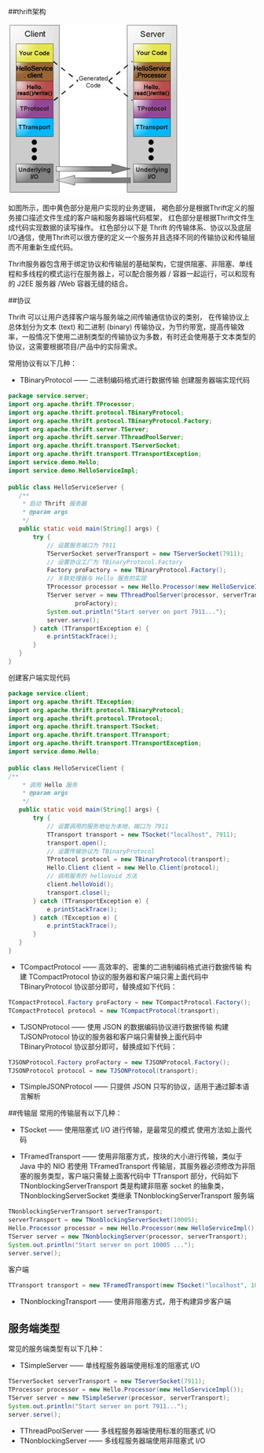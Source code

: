 ##thrift架构

![](../../image/thrift-framework.jpg)

如图所示，图中黄色部分是用户实现的业务逻辑，
褐色部分是根据Thrift定义的服务接口描述文件生成的客户端和服务器端代码框架，
红色部分是根据Thrift文件生成代码实现数据的读写操作。
红色部分以下是 Thrift 的传输体系、协议以及底层I/O通信，使用Thrift可以很方便的定义一个服务并且选择不同的传输协议和传输层而不用重新生成代码。

Thrift服务器包含用于绑定协议和传输层的基础架构，它提供阻塞、非阻塞、单线程和多线程的模式运行在服务器上，可以配合服务器 / 容器一起运行，可以和现有的 J2EE 服务器 /Web 容器无缝的结合。

##协议

Thrift 可以让用户选择客户端与服务端之间传输通信协议的类别，
在传输协议上总体划分为文本 (text) 和二进制 (binary) 传输协议，为节约带宽，提高传输效率，一般情况下使用二进制类型的传输协议为多数，有时还会使用基于文本类型的协议，这需要根据项目/产品中的实际需求。

常用协议有以下几种：
- TBinaryProtocol —— 二进制编码格式进行数据传输
创建服务器端实现代码
```Java
package service.server; 
import org.apache.thrift.TProcessor; 
import org.apache.thrift.protocol.TBinaryProtocol; 
import org.apache.thrift.protocol.TBinaryProtocol.Factory; 
import org.apache.thrift.server.TServer; 
import org.apache.thrift.server.TThreadPoolServer; 
import org.apache.thrift.transport.TServerSocket; 
import org.apache.thrift.transport.TTransportException; 
import service.demo.Hello; 
import service.demo.HelloServiceImpl; 
 
public class HelloServiceServer { 
   /** 
    * 启动 Thrift 服务器
    * @param args 
    */ 
   public static void main(String[] args) { 
       try { 
           // 设置服务端口为 7911 
           TServerSocket serverTransport = new TServerSocket(7911); 
           // 设置协议工厂为 TBinaryProtocol.Factory 
           Factory proFactory = new TBinaryProtocol.Factory(); 
           // 关联处理器与 Hello 服务的实现
           TProcessor processor = new Hello.Processor(new HelloServiceImpl()); 
           TServer server = new TThreadPoolServer(processor, serverTransport, 
                   proFactory); 
           System.out.println("Start server on port 7911..."); 
           server.serve(); 
       } catch (TTransportException e) { 
           e.printStackTrace(); 
       } 
   } 
}
```
创建客户端实现代码
```Java
package service.client; 
import org.apache.thrift.TException; 
import org.apache.thrift.protocol.TBinaryProtocol; 
import org.apache.thrift.protocol.TProtocol; 
import org.apache.thrift.transport.TSocket; 
import org.apache.thrift.transport.TTransport; 
import org.apache.thrift.transport.TTransportException; 
import service.demo.Hello; 
 
public class HelloServiceClient { 
/** 
    * 调用 Hello 服务
    * @param args 
    */ 
   public static void main(String[] args) { 
       try { 
           // 设置调用的服务地址为本地，端口为 7911 
           TTransport transport = new TSocket("localhost", 7911); 
           transport.open(); 
           // 设置传输协议为 TBinaryProtocol 
           TProtocol protocol = new TBinaryProtocol(transport); 
           Hello.Client client = new Hello.Client(protocol); 
           // 调用服务的 helloVoid 方法
           client.helloVoid(); 
           transport.close(); 
       } catch (TTransportException e) { 
           e.printStackTrace(); 
       } catch (TException e) { 
           e.printStackTrace(); 
       } 
   } 
}
```
- TCompactProtocol —— 高效率的、密集的二进制编码格式进行数据传输
构建 TCompactProtocol 协议的服务器和客户端只需上面代码中 TBinaryProtocol 协议部分即可，替换成如下代码：
```Java
TCompactProtocol.Factory proFactory = new TCompactProtocol.Factory();
TCompactProtocol protocol = new TCompactProtocol(transport);
```
- TJSONProtocol —— 使用 JSON 的数据编码协议进行数据传输
构建 TJSONProtocol 协议的服务器和客户端只需替换上面代码中 TBinaryProtocol 协议部分即可，替换成如下代码：
```Java
TJSONProtocol.Factory proFactory = new TJSONProtocol.Factory();
TJSONProtocol protocol = new TJSONProtocol(transport);
```
- TSimpleJSONProtocol —— 只提供 JSON 只写的协议，适用于通过脚本语言解析

##传输层
常用的传输层有以下几种：

- TSocket —— 使用阻塞式 I/O 进行传输，是最常见的模式
使用方法如上面代码

- TFramedTransport —— 使用非阻塞方式，按块的大小进行传输，类似于 Java 中的 NIO
若使用 TFramedTransport 传输层，其服务器必须修改为非阻塞的服务类型，客户端只需替上面客代码中 TTransport 部分，代码如下
TNonblockingServerTransport 类是构建非阻塞 socket 的抽象类，TNonblockingServerSocket 类继承 TNonblockingServerTransport
服务端
```Java
TNonblockingServerTransport serverTransport; 
serverTransport = new TNonblockingServerSocket(10005); 
Hello.Processor processor = new Hello.Processor(new HelloServiceImpl()); 
TServer server = new TNonblockingServer(processor, serverTransport); 
System.out.println("Start server on port 10005 ..."); 
server.serve();
```
客户端
```Java
TTransport transport = new TFramedTransport(new TSocket("localhost", 10005));
```
- TNonblockingTransport —— 使用非阻塞方式，用于构建异步客户端

## 服务端类型
常见的服务端类型有以下几种：
- TSimpleServer —— 单线程服务器端使用标准的阻塞式 I/O
```Java
TServerSocket serverTransport = new TServerSocket(7911); 
TProcessor processor = new Hello.Processor(new HelloServiceImpl()); 
TServer server = new TSimpleServer(processor, serverTransport); 
System.out.println("Start server on port 7911..."); 
server.serve();
```
- TThreadPoolServer —— 多线程服务器端使用标准的阻塞式 I/O
- TNonblockingServer —— 多线程服务器端使用非阻塞式 I/O

